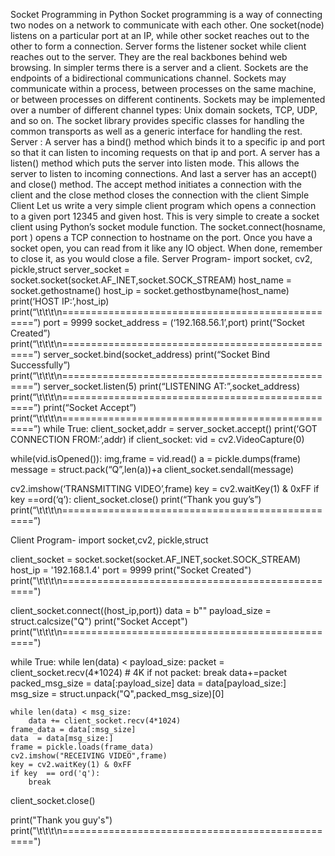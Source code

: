 Socket Programming in Python
Socket programming is a way of connecting two nodes on a network to communicate with each other. One socket(node) listens on a particular port at an IP, while other socket reaches out to the other to form a connection. Server forms the listener socket while client reaches out to the server.
They are the real backbones behind web browsing. In simpler terms there is a server and a client.
Sockets are the endpoints of a bidirectional communications channel. Sockets may communicate within a process, between processes on the same machine, or between processes on different continents.
Sockets may be implemented over a number of different channel types: Unix domain sockets, TCP, UDP, and so on. The socket library provides specific classes for handling the common transports as well as a generic interface for handling the rest.
Server :
A server has a bind() method which binds it to a specific ip and port so that it can listen to incoming requests on that ip and port. A server has a listen() method which puts the server into listen mode. This allows the server to listen to incoming connections. And last a server has an accept() and close() method. The accept method initiates a connection with the client and the close method closes the connection with the client
Simple Client
Let us write a very simple client program which opens a connection to a given port 12345 and given host. This is very simple to create a socket client using Python’s socket module function.
The socket.connect(hosname, port ) opens a TCP connection to hostname on the port. Once you have a socket open, you can read from it like any IO object. When done, remember to close it, as you would close a file.
Server Program-
import socket, cv2, pickle,struct
server_socket = socket.socket(socket.AF_INET,socket.SOCK_STREAM)
host_name = socket.gethostname()
host_ip = socket.gethostbyname(host_name)
print(‘HOST IP:’,host_ip)
print(“\t\t\t\n=================================================”)
port = 9999
socket_address = (‘192.168.56.1’,port)
print(“Socket Created”)
print(“\t\t\t\n=================================================”)
server_socket.bind(socket_address)
print(“Socket Bind Successfully”)
print(“\t\t\t\n=================================================”)
server_socket.listen(5)
print(“LISTENING AT:”,socket_address)
print(“\t\t\t\n=================================================”)
print(“Socket Accept”)
print(“\t\t\t\n=================================================”)
while True:
client_socket,addr = server_socket.accept()
print(‘GOT CONNECTION FROM:’,addr)
if client_socket:
vid = cv2.VideoCapture(0)

while(vid.isOpened()):
img,frame = vid.read()
a = pickle.dumps(frame)
message = struct.pack(“Q”,len(a))+a
client_socket.sendall(message)


cv2.imshow(‘TRANSMITTING VIDEO’,frame)
key = cv2.waitKey(1) & 0xFF
if key ==ord(‘q’):
client_socket.close()
print(“Thank you guy’s”)
print(“\t\t\t\n=================================================”)


Client Program-
import socket,cv2, pickle,struct

client_socket = socket.socket(socket.AF_INET,socket.SOCK_STREAM)
host_ip = '192.168.1.4' 
port = 9999
print("Socket Created")
print("\t\t\t\n=================================================")

client_socket.connect((host_ip,port))
data = b""
payload_size = struct.calcsize("Q")
print("Socket Accept")
print("\t\t\t\n=================================================")

while True:
    while len(data) < payload_size:
        packet = client_socket.recv(4*1024) # 4K
        if not packet: break
        data+=packet
    packed_msg_size = data[:payload_size]
    data = data[payload_size:]
    msg_size = struct.unpack("Q",packed_msg_size)[0]
    
    while len(data) < msg_size:
        data += client_socket.recv(4*1024)
    frame_data = data[:msg_size]
    data  = data[msg_size:]
    frame = pickle.loads(frame_data)
    cv2.imshow("RECEIVING VIDEO",frame)
    key = cv2.waitKey(1) & 0xFF
    if key  == ord('q'):
        break
client_socket.close()

print("Thank you guy's")
print("\t\t\t\n=================================================")
